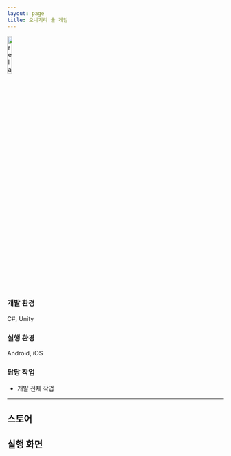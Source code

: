 ```yaml
---
layout: page
title: 오니기리 술 게임
---
```


<img src='{{ "/assets/images/game/onigiri/icon.png" | relative_url }}' alt='relative' width="15%" height="15%">

### 개발 환경
C#, Unity      

### 실행 환경
Android, iOS  

### 담당 작업
* 개발 전체 작업

---

## 스토어

## 실행 화면